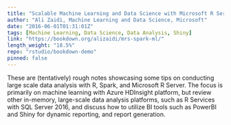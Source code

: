 ```yaml
---
title: "Scalable Machine Learning and Data Science with Microsoft R Server and Spark"
author: "Ali Zaidi, Machine Learning and Data Science, Microsoft"
date: "2016-06-01T01:31:01Z"
tags: [Machine Learning, Data Science, Data Analysis, Shiny]
link: "https://bookdown.org/alizaidi/mrs-spark-ml/"
length_weight: "18.5%"
repo: "rstudio/bookdown-demo"
pinned: false
---
```


These are (tentatively) rough notes showcasing some tips on conducting large scale data analysis with R, Spark, and Microsoft R Server. The focus is primarily on machine learning with Azure HDInsight platform, but review other in-memory, large-scale data analysis platforms, such as R Services with SQL Server 2016, and discuss how to utilize BI tools such as PowerBI and Shiny for dynamic reporting, and report generation.
